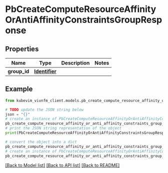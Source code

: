 # PbCreateComputeResourceAffinityOrAntiAffinityConstraintsGroupResponse


## Properties

Name | Type | Description | Notes
------------ | ------------- | ------------- | -------------
**group_id** | [**Identifier**](Identifier.md) |  | 

## Example

```python
from kubevim_vivnfm_client.models.pb_create_compute_resource_affinity_or_anti_affinity_constraints_group_response import PbCreateComputeResourceAffinityOrAntiAffinityConstraintsGroupResponse

# TODO update the JSON string below
json = "{}"
# create an instance of PbCreateComputeResourceAffinityOrAntiAffinityConstraintsGroupResponse from a JSON string
pb_create_compute_resource_affinity_or_anti_affinity_constraints_group_response_instance = PbCreateComputeResourceAffinityOrAntiAffinityConstraintsGroupResponse.from_json(json)
# print the JSON string representation of the object
print(PbCreateComputeResourceAffinityOrAntiAffinityConstraintsGroupResponse.to_json())

# convert the object into a dict
pb_create_compute_resource_affinity_or_anti_affinity_constraints_group_response_dict = pb_create_compute_resource_affinity_or_anti_affinity_constraints_group_response_instance.to_dict()
# create an instance of PbCreateComputeResourceAffinityOrAntiAffinityConstraintsGroupResponse from a dict
pb_create_compute_resource_affinity_or_anti_affinity_constraints_group_response_from_dict = PbCreateComputeResourceAffinityOrAntiAffinityConstraintsGroupResponse.from_dict(pb_create_compute_resource_affinity_or_anti_affinity_constraints_group_response_dict)
```
[[Back to Model list]](../README.md#documentation-for-models) [[Back to API list]](../README.md#documentation-for-api-endpoints) [[Back to README]](../README.md)


